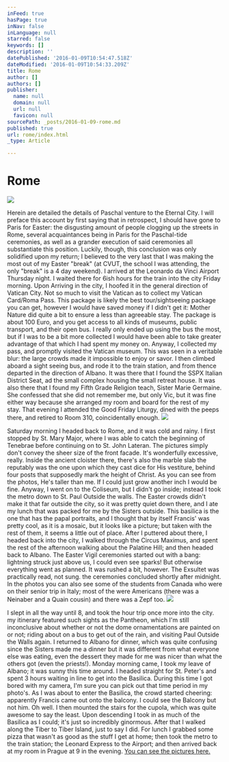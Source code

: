 ```yaml
---
inFeed: true
hasPage: true
inNav: false
inLanguage: null
starred: false
keywords: []
description: ''
datePublished: '2016-01-09T10:54:47.518Z'
dateModified: '2016-01-09T10:54:33.209Z'
title: Rome
author: []
authors: []
publisher:
  name: null
  domain: null
  url: null
  favicon: null
sourcePath: _posts/2016-01-09-rome.md
published: true
url: rome/index.html
_type: Article

---
```

# Rome
![](https://the-grid-user-content.s3-us-west-2.amazonaws.com/eed3d560-75db-4996-8e46-7044e0643edf.png)

Herein are detailed the details of Paschal venture to the Eternal City.
I will preface this account by first saying that in retrospect, I should have gone to Paris for Easter: the disgusting amount of people clogging up the streets in Rome, several acquaintances being in Paris for the Paschal-tide ceremonies, as well as a grander execution of said ceremonies all substantiate this position. Luckily, though, this conclusion was only solidified upon my return; I believed to the very last that I was making the most out of my Easter "break" (at CVUT, the school I was attending, the only "break" is a 4 day weekend).
I arrived at the Leonardo da Vinci Airport Thursday night. I waited there for 6ish hours for the train into the city Friday morning. Upon Arriving in the city, I hoofed it in the general direction of Vatican City. Not so much to visit the Vatican as to collect my Vatican Card/Roma Pass. This package is likely the best tour/sightseeing package you can get, however I would have saved money if I didn't get it: Mother Nature did quite a bit to ensure a less than agreeable stay. The package is about 100 Euro, and you get access to all kinds of museums, public transport, and their open bus. I really only ended up using the bus the most, but if I was to be a bit more collected I would have been able to take greater advantage of that which I had spent my money on. 
Anyway, I collected my pass, and promptly visited the Vatican museum. This was seen in a veritable blur: the large crowds made it impossible to enjoy or savor. I then climbed aboard a sight seeing bus, and rode it to the train station, and from thence departed in the direction of Albano. It was there that I found the SSPX Italian District Seat, ad the small complex housing the small retreat house. It was also there that I found my Fifth Grade Religion teach, Sister Marie Germaine. She confessed that she did not remember me, but only Vic, but it was fine either way because she arranged my room and board for the rest of my stay. That evening I attended the Good Friday Liturgy, dined with the peeps there, and retired to Room 310, coincidentally enough. ![](https://the-grid-user-content.s3-us-west-2.amazonaws.com/8804c024-f929-4ffe-bb81-c1381771b1a7.JPG)

Saturday morning I headed back to Rome, and it was cold and rainy. I first stopped by St. Mary Major, where I was able to catch the beginning of Tenebrae before continuing on to St. John Lateran. The pictures simply don't convey the sheer size of the front facade. It's wonderfully excessive, really. Inside the ancient cloister there, there's also the marble slab the reputably was the one upon which they cast dice for His vestiture, behind four posts that supposedly mark the height of Christ. As you can see from the photos, He's taller than me. If I could just grow another inch I would be fine. Anyway, I went on to the Coliseum, but I didn't go inside; instead I took the metro down to St. Paul Outside the walls. The Easter crowds didn't make it that far outside the city, so it was pretty quiet down there, and I ate my lunch that was packed for me by the Sisters outside. This basilica is the one that has the papal portraits, and I thought that by itself Francis' was pretty cool, as it is a mosaic, but it looks like a picture; but taken with the rest of them, it seems a little out of place. After I puttered about there, I headed back into the city, I walked through the Circus Maximus, and spent the rest of the afternoon walking about the Palatine Hill; and then headed back to Albano. 
The Easter Vigil ceremonies started out with a bang: lightning struck just above us, I could even see sparks! But otherwise everything went as planned. It was rushed a bit, however. The Exsultet was practically read, not sung. the ceremonies concluded shortly after midnight. In the photos you can also see some of the students from Canada who were on their senior trip in Italy; most of the were Americans (there was a Neinaber and a Quain cousin) and there was a Zepf too.
![](https://the-grid-user-content.s3-us-west-2.amazonaws.com/ea3764a1-9513-45cf-8140-2a4a7f629cb7.JPG)

I slept in all the way until 8, and took the hour trip once more into the city. my itinerary featured such sights as the Pantheon, which I'm still inconclusive about whether or not the dome ornamentations are painted on or not; riding about on a bus to get out of the rain, and visiting Paul Outside the Walls again. I returned to Albano for dinner, which was quite confusing since the Sisters made me a dinner but it was different from what everyone else was eating, even the dessert they made for me was nicer than what the others got (even the priests!). 
Monday morning came, I took my leave of Albano; it was sunny this time around. I headed straight for St. Peter's and spent 3 hours waiting in line to get into the Basilica. During this time I got bored with my camera, I'm sure you can pick out that time period in my photo's. As I was about to enter the Basilica, the crowd started cheering: apparently Francis came out onto the balcony. I could see the Balcony but not him. Oh well. I then mounted the stairs for the cupola, which was quite awesome to say the least. Upon descending I took in as much of the Basilica as I could; it's just so incredibly ginormous. After that I walked along the Tiber to Tiber Island, just to say I did. For lunch I grabbed some pizza that wasn't as good as the stuff I get at home; then took the metro to the train station; the Leonard Express to the Airport; and then arrived back at my room in Prague at 9 in the evening. 
[You can see the pictures here.][0]

[0]: https://plus.google.com/photos/102986208292839376884/albums/6135401193562417521?authkey=CLqzjMKjueLL6AE